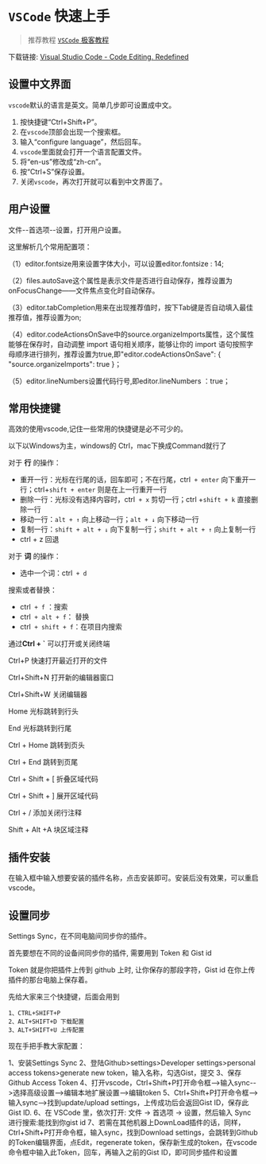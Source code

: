 # `VSCode` 快速上手

> 推荐教程 [`VSCode` 极客教程](https://geek-docs.com/vscode/vscode-tutorials/what-is-vscode.html)

下载链接: [Visual Studio Code - Code Editing. Redefined](https://code.visualstudio.com/)



## 设置中文界面

`vscode`默认的语言是英文。简单几步即可设置成中文。

1. 按快捷键“Ctrl+Shift+P”。
2. 在`vscode`顶部会出现一个搜索框。
3. 输入“configure language”，然后回车。
4. `vscode`里面就会打开一个语言配置文件。
5. 将“en-us”修改成“zh-cn”。
6. 按“Ctrl+S”保存设置。
7. 关闭`vscode`，再次打开就可以看到中文界面了。



## 用户设置

文件--首选项--设置，打开用户设置。

这里解析几个常用配置项：

（1）editor.fontsize用来设置字体大小，可以设置editor.fontsize : 14;

（2）files.autoSave这个属性是表示文件是否进行自动保存，推荐设置为onFocusChange——文件焦点变化时自动保存。

（3）editor.tabCompletion用来在出现推荐值时，按下Tab键是否自动填入最佳推荐值，推荐设置为on;

（4）editor.codeActionsOnSave中的source.organizeImports属性，这个属性能够在保存时，自动调整 import 语句相关顺序，能够让你的 import 语句按照字母顺序进行排列，推荐设置为true,即"editor.codeActionsOnSave": { "source.organizeImports": true }；

（5）editor.lineNumbers设置代码行号,即editor.lineNumbers ：true；



## 常用快捷键

高效的使用vscode,记住一些常用的快捷键是必不可少的。

以下以Windows为主，windows的 Ctrl，mac下换成Command就行了

对于 **行** 的操作：

- 重开一行：光标在行尾的话，回车即可；不在行尾，ctrl` + enter` 向下重开一行；ctrl+`shift + enter` 则是在上一行重开一行
- 删除一行：光标没有选择内容时，ctrl` + x` 剪切一行；ctrl +`shift + k` 直接删除一行
- 移动一行：`alt + ↑` 向上移动一行；`alt + ↓` 向下移动一行
- 复制一行：`shift + alt + ↓` 向下复制一行；`shift + alt + ↑` 向上复制一行
- ctrl + z 回退

对于 **词** 的操作：

- 选中一个词：ctrl` + d`

搜索或者替换：

- ctrl` + f` ：搜索
- ctrl` + alt + f`： 替换
- ctrl` + shift + f`：在项目内搜索

通过**Ctrl + `** 可以打开或关闭终端

Ctrl+P 快速打开最近打开的文件

Ctrl+Shift+N 打开新的编辑器窗口

Ctrl+Shift+W 关闭编辑器

Home 光标跳转到行头

End 光标跳转到行尾

Ctrl + Home 跳转到页头

Ctrl + End 跳转到页尾

Ctrl + Shift + [ 折叠区域代码

Ctrl + Shift + ] 展开区域代码

Ctrl + / 添加关闭行注释

Shift + Alt +A 块区域注释



## 插件安装

在输入框中输入想要安装的插件名称，点击安装即可。安装后没有效果，可以重启vscode。



## 设置同步

Settings Sync，在不同电脑间同步你的插件。

首先要想在不同的设备间同步你的插件, 需要用到 Token 和 Gist id

Token 就是你把插件上传到 github 上时, 让你保存的那段字符，Gist id 在你上传插件的那台电脑上保存着。

先给大家来三个快捷键，后面会用到

```text
1、CTRL+SHIFT+P
2、ALT+SHIFT+D 下载配置
3、ALT+SHIFT+U 上传配置
```

现在手把手教大家配置：

1、安装Settings Sync
2、登陆Github>settings>Developer settings>personal access tokens>generate new token，输入名称，勾选Gist，提交
3、保存Github Access Token
4、打开vscode，Ctrl+Shift+P打开命令框-->输入sync-->选择高级设置-->编辑本地扩展设置-->编辑token
5、Ctrl+Shift+P打开命令框-->输入sync-->找到update/upload settings，上传成功后会返回Gist ID，保存此Gist ID.
6、在 VSCode 里，依次打开: 文件 -> 首选项 -> 设置，然后输入 Sync 进行搜索:能找到你gist id
7、若需在其他机器上DownLoad插件的话，同样，Ctrl+Shift+P打开命令框，输入sync，找到Download settings，会跳转到Github的Token编辑界面，点Edit，regenerate token，保存新生成的token，在vscode命令框中输入此Token，回车，再输入之前的Gist ID，即可同步插件和设置

